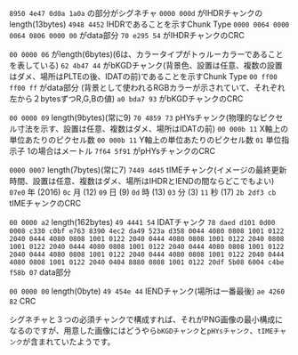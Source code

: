 `8950 4e47 0d0a 1a0a` の部分がシグネチャ
`0000 000d` がIHDRチャンクのlength(13bytes)
`4948 4452` IHDRであることを示すChunk Type
`0000 0064 0000 0064 0806 0000 00` がdata部分
`70 e295 54` がIHDRチャンクのCRC

`00 0000 06` がlength(6bytes)(6は、カラータイプがトゥルーカラーであることを表している)
`62 4b47 44` がbKGDチャンク(背景色、設置は任意、複数の設置はダメ、場所はPLTEの後、IDATの前)であることを示すChunk Type
`00 ff00 ff00 ff` がdata部分 (背景として使われるRGBカラーが示されていて、それぞれ左から２bytesずつR,G,Bの値)
`a0 bda7 93` がbKGDチャンクのCRC

`00 0000 09` length(9bytes)(常に9)
`70 4859 73` pHYsチャンク(物理的なピクセル寸法を示す、設置は任意、複数はダメ、場所はIDATの前)
`00 000b 11` X軸上の単位あたりのピクセル数
`00 000b 11` Y軸上の単位あたりのピクセル数
`01` 単位指示子 1の場合はメートル
`7f64 5f91` がpHYsチャンクのCRC

`0000 0007` length(7bytes)(常に7)
`7449 4d45` tIMEチャンク(イメージの最終更新時間、設置は任意、複数はダメ、場所はIHDRとIENDの間ならどこでもよい)
`07e0` 年 (2016)
`0c`   月 (12)
`09`   日 (9)
`0d`   時 (13)
`03`   分 (3)
`11`   秒 (17)
`2b 2df3 cb` tIMEチャンクのCRC

`00 0000 a2` length(162bytes)
`49 4441 54` IDATチャンク
`78 daed d101 0d00 0008 c330 c0bf e763 8390 4ec2 da49 523a d358 0044 4080 0808 1001 0122 2040 0444 4080 0808 1001 0122 2040 0444 4080 0808 1001 0122 2040 0808 1001 0122 2040 0444 4080 0808 1001 0122 2040 0444 4080 0808 1001 0122 2040 0444 4080 0808 1001 0122 2040 0444 4080 0808 1001 0122 2040 0444 4080 0808 1001 0122 2040 0404 8880 0808 1001 0122 20df 5b08 6004 c4be f58b 07` data部分

`00 0000 00` length(0byte)
`49 454e 44` IENDチャンク(場所は一番最後)
`ae 4260 82` CRC


シグネチャと３つの必須チャンクで構成すれば、それがPNG画像の最小構成になるのですが、用意した画像にはどうやら`bKGDチャンク`と`pHYsチャンク`、`tIMEチャンク`が含まれていたようです。
